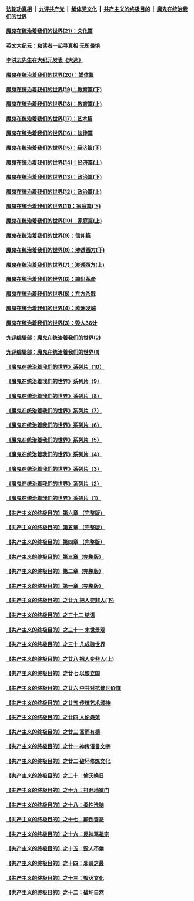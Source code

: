 

####  [法轮功真相](../../../../basic/blob/master/README.md?t=12140231) &nbsp;|&nbsp; [九评共产党](../../../../9ping.md/blob/master/README.md?t=12140231) &nbsp;|&nbsp; [解体党文化](../../../../jtdwh.md/blob/master/README.md?t=12140231)  &nbsp;|&nbsp; [共产主义的终极目的](../../../../gczydzjmd.md/blob/master/README.md?t=12140231) &nbsp;|&nbsp; [魔鬼在统治我们的世界](../../../../mgztzwmdsj.md/blob/master/README.md?t=12140231) 

#### [魔鬼在统治着我们的世界(21)：文化篇](../pages/nsc422/n10597706.md?t=12140231) 

#### [英文大纪元：和读者一起寻真相 无所畏惧](../pages/nsc422/n12542027.md?t=12140231) 

#### [李洪志先生在大纪元发表《大选》](../pages/nsc422/n12534746.md?t=12140231) 

#### [魔鬼在统治着我们的世界(20)：媒体篇](../pages/nsc422/n10586579.md?t=12140231) 

#### [魔鬼在统治着我们的世界(19)：教育篇(下)](../pages/nsc422/n10564808.md?t=12140231) 

#### [魔鬼在统治着我们的世界(18)：教育篇(上)](../pages/nsc422/n10526970.md?t=12140231) 

#### [魔鬼在统治着我们的世界(17)：艺术篇](../pages/nsc422/n10499093.md?t=12140231) 

#### [魔鬼在统治着我们的世界(16)：法律篇](../pages/nsc422/n10485969.md?t=12140231) 

#### [魔鬼在统治着我们的世界(15)：经济篇(下)](../pages/nsc422/n10469975.md?t=12140231) 

#### [魔鬼在统治着我们的世界(14)：经济篇(上)](../pages/nsc422/n10457370.md?t=12140231) 

#### [魔鬼在统治着我们的世界(13)：政治篇(下)](../pages/nsc422/n10448270.md?t=12140231) 

#### [魔鬼在统治着我们的世界(12)：政治篇(上)](../pages/nsc422/n10444576.md?t=12140231) 

#### [魔鬼在统治着我们的世界(11)：家庭篇(下)](../pages/nsc422/n10440961.md?t=12140231) 

#### [魔鬼在统治着我们的世界(10)：家庭篇(上)](../pages/nsc422/n10435448.md?t=12140231) 

#### [魔鬼在统治着我们的世界(9)：信仰篇](../pages/nsc422/n10432159.md?t=12140231) 

#### [魔鬼在统治着我们的世界(8)：渗透西方(下)](../pages/nsc422/n10429603.md?t=12140231) 

#### [魔鬼在统治着我们的世界(7)：渗透西方(上)](../pages/nsc422/n10426013.md?t=12140231) 

#### [魔鬼在统治着我们的世界(6)：输出革命](../pages/nsc422/n10421536.md?t=12140231) 

#### [魔鬼在统治着我们的世界(5)：东方杀戮](../pages/nsc422/n10417707.md?t=12140231) 

#### [魔鬼在统治着我们的世界(4)：欧洲发端](../pages/nsc422/n10414890.md?t=12140231) 

#### [魔鬼在统治着我们的世界(3)：毁人36计](../pages/nsc422/n10411583.md?t=12140231) 

#### [九评编辑部：魔鬼在统治着我们的世界(2)](../pages/nsc422/n10410036.md?t=12140231) 

#### [九评编辑部：魔鬼在统治着我们的世界(1)](../pages/nsc422/n10406825.md?t=12140231) 

#### [《魔鬼在统治着我们的世界》系列片（10）](../pages/nsc422/n12292670.md?t=12140231) 

#### [《魔鬼在统治着我们的世界》系列片（9）](../pages/nsc422/n12290859.md?t=12140231) 

#### [《魔鬼在统治着我们的世界》系列片（8）](../pages/nsc422/n12287445.md?t=12140231) 

#### [《魔鬼在统治着我们的世界》系列片（7）](../pages/nsc422/n12283425.md?t=12140231) 

#### [《魔鬼在统治着我们的世界》系列片（6）](../pages/nsc422/n12282314.md?t=12140231) 

#### [《魔鬼在统治着我们的世界》系列片（5）](../pages/nsc422/n12281419.md?t=12140231) 

#### [《魔鬼在统治着我们的世界》系列片（4）](../pages/nsc422/n12274024.md?t=12140231) 

#### [《魔鬼在统治着我们的世界》系列片（3）](../pages/nsc422/n12271322.md?t=12140231) 

#### [《魔鬼在统治着我们的世界》系列片（2）](../pages/nsc422/n12269049.md?t=12140231) 

#### [《魔鬼在统治着我们的世界》系列片（1）](../pages/nsc422/n12267575.md?t=12140231) 

#### [【共产主义的终极目的】第六章 （完整版）](../pages/nsc422/n11428913.md?t=12140231) 

#### [【共产主义的终极目的】第五章 （完整版）](../pages/nsc422/n11428912.md?t=12140231) 

#### [【共产主义的终极目的】第四章 （完整版）](../pages/nsc422/n11428907.md?t=12140231) 

#### [【共产主义的终极目的】第三章（完整版）](../pages/nsc422/n11428848.md?t=12140231) 

#### [【共产主义的终极目的】第二章（完整版）](../pages/nsc422/n11428831.md?t=12140231) 

#### [【共产主义的终极目的】第一章（完整版）](../pages/nsc422/n11417651.md?t=12140231) 

#### [【共产主义的终极目的】之廿九 把人变非人(下)](../pages/nsc422/n11344140.md?t=12140231) 

#### [【共产主义的终极目的】之三十二 结语](../pages/nsc422/n11360535.md?t=12140231) 

#### [【共产主义的终极目的】之三十一 末世景观](../pages/nsc422/n11351129.md?t=12140231) 

#### [【共产主义的终极目的】之三十 几成狼世界](../pages/nsc422/n11348280.md?t=12140231) 

#### [【共产主义的终极目的】之廿八 把人变非人(上)](../pages/nsc422/n11340492.md?t=12140231) 

#### [【共产主义的终极目的】之廿七 以恨立国](../pages/nsc422/n11336944.md?t=12140231) 

#### [【共产主义的终极目的】之廿六 中共对抗普世价值](../pages/nsc422/n11324785.md?t=12140231) 

#### [【共产主义的终极目的】之廿五 传统艺术颂神](../pages/nsc422/n11296396.md?t=12140231) 

#### [【共产主义的终极目的】之廿四 人伦典范](../pages/nsc422/n11296397.md?t=12140231) 

#### [【共产主义的终极目的】之廿三 富而有德](../pages/nsc422/n11283598.md?t=12140231) 

#### [【共产主义的终极目的】之廿一 神传语言文字](../pages/nsc422/n11263265.md?t=12140231) 

#### [【共产主义的终极目的】之廿二 破坏修炼文化](../pages/nsc422/n11245728.md?t=12140231) 

#### [【共产主义的终极目的】之二十：偷天换日](../pages/nsc422/n11238846.md?t=12140231) 

#### [【共产主义的终极目的】之十九：打开地狱门](../pages/nsc422/n11206376.md?t=12140231) 

#### [【共产主义的终极目的】之十八：柔性洗脑](../pages/nsc422/n11199994.md?t=12140231) 

#### [【共产主义的终极目的】之十七：颠倒善恶](../pages/nsc422/n11179782.md?t=12140231) 

#### [【共产主义的终极目的】之十六：反神骂祖宗](../pages/nsc422/n11166798.md?t=12140231) 

#### [【共产主义的终极目的】之十五：毁人不倦](../pages/nsc422/n11166792.md?t=12140231) 

#### [【共产主义的终极目的】之十四：邪恶之最](../pages/nsc422/n11150249.md?t=12140231) 

#### [【共产主义的终极目的】之十三：毁灭文化](../pages/nsc422/n11135227.md?t=12140231) 

#### [【共产主义的终极目的】之十二：破坏自然](../pages/nsc422/n11135214.md?t=12140231) 

